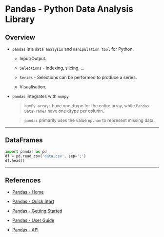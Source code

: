 # Pandas - Python Data Analysis Library

## Overview

* `pandas` is a `data analysis` and `manipulation tool` for Python.

    * Input/Output.

    * `Selections` - indexing, slicing, ...

    * `Series` - Selections can be performed to produce a series.

    * Visualisation.

* `pandas` integrates with `numpy`

    > `NumPy arrays` have one dtype for the entire array, while `Pandas DataFrames` have one dtype per column.

    > `pandas` primarily uses the value `np.nan` to represent missing data.

---

## DataFrames

```python
import pandas as pd
df = pd.read_csv('data.csv', sep=';')
df.head()
```

---

## References

* [Pandas - Home](https://pandas.pydata.org)

* [Pandas - Quick Start](https://pandas.pydata.org/docs/getting_started/10min.html#min)

* [Pandas - Getting Started](https://pandas.pydata.org/docs/getting_started/index.html)

* [Pandas - User Guide](https://pandas.pydata.org/docs/user_guide/index.html)

* [Pandas - API](https://pandas.pydata.org/docs/reference/index.html)

